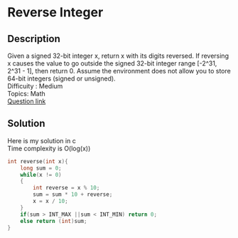 # Reverse Integer

## Description
Given a signed 32-bit integer x, return x with its digits reversed. If reversing x causes the value to go outside the signed 32-bit integer range [-2^31, 2^31 - 1], then return 0.
Assume the environment does not allow you to store 64-bit integers (signed or unsigned).
<br>Difficuity : Medium
<br>Topics: Math
<br>[Question link](https://leetcode.com/problems/reverse-integer/description/?envType=problem-list-v2&envId=math)

## Solution
Here is my solution in c
<br>Time complexity is O(log(x))
```C
int reverse(int x){
    long sum = 0;
    while(x != 0)
    {
        int reverse = x % 10;
        sum = sum * 10 + reverse;
        x = x / 10;
    }
    if(sum > INT_MAX ||sum < INT_MIN) return 0;
    else return (int)sum; 
}
```
